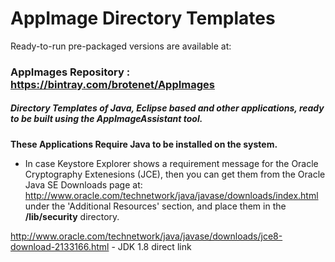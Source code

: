 # AppImage Directory Templates

Ready-to-run pre-packaged versions are available at:
### AppImages Repository : https://bintray.com/brotenet/AppImages

##### Directory Templates of Java, Eclipse based and other applications, ready to be built using the _AppImageAssistant_ tool.

**These Applications Require Java to be installed on the system.**

* In case Keystore Explorer shows a requirement message for the Oracle Cryptography Extenesions (JCE), then you can get them from the Oracle Java SE Downloads page at: http://www.oracle.com/technetwork/java/javase/downloads/index.html under the 'Additional Resources' section, and place them in the  **<java-home>/lib/security** directory.

http://www.oracle.com/technetwork/java/javase/downloads/jce8-download-2133166.html - JDK 1.8 direct link


